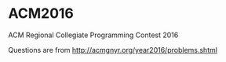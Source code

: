 # ACM2016
ACM Regional Collegiate Programming Contest 2016

Questions are from
http://acmgnyr.org/year2016/problems.shtml
